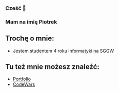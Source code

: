 ### Cześć 👋
### Mam na imię Piotrek


## Trochę o mnie:
- Jestem studentem 4 roku informatyki na SGGW
<!-- - Jestem w trakcie pisania pracy inżynierskiej
- Szukam także pierwszej pracy jako junior front-end developer-->

## Tu też mnie możesz znaleźć:
- [Portfolio](https://pibedebarr10.github.io/Portfolio)
- [CodeWars](https://www.codewars.com/users/PibedeBarr10)
<!--
**PibedeBarr10/PibedeBarr10** is a ✨ _special_ ✨ repository because its `README.md` (this file) appears on your GitHub profile.

Here are some ideas to get you started:

- 🔭 I’m currently working on ...
- 🌱 I’m currently learning ...
- 👯 I’m looking to collaborate on ...
- 🤔 I’m looking for help with ...
- 💬 Ask me about ...
- 📫 How to reach me: ...
- 😄 Pronouns: ...
- ⚡ Fun fact: ...
-->
